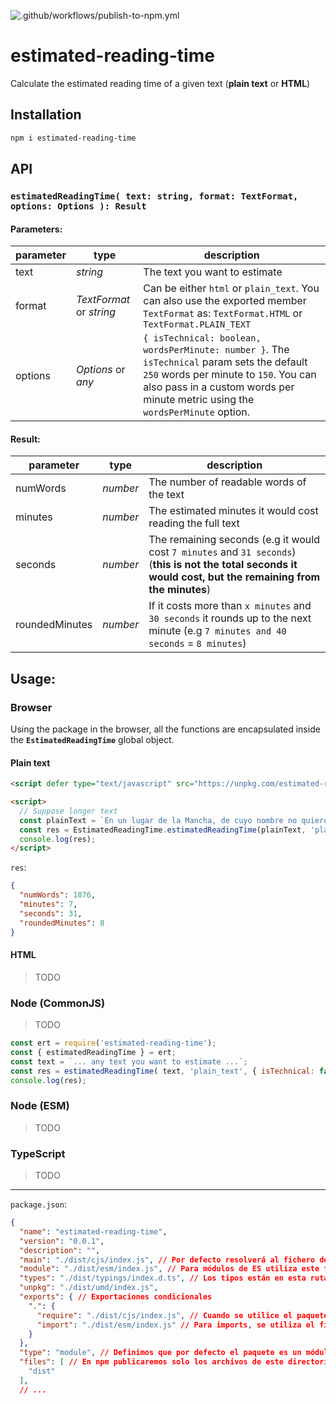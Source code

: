 ![.github/workflows/publish-to-npm.yml](https://github.com/Dellos7/estimated-reading-time/workflows/Test%20and%20NPM%20publish/badge.svg)

# estimated-reading-time

Calculate the estimated reading time of a given text (**plain text** or **HTML**)

## Installation

```bash
npm i estimated-reading-time
```

## API

### `estimatedReadingTime( text: string, format: TextFormat, options: Options ): Result`

#### Parameters:

| parameter | type | description |
| ------------- | --- | ------------- |
| text  | *string*  | The text you want to estimate |
| format  | *TextFormat* or *string*  | Can be either `html` or `plain_text`. You can also use the exported member `TextFormat` as: `TextFormat.HTML` or `TextFormat.PLAIN_TEXT` |
| options  | *Options* or *any*  | `{ isTechnical: boolean, wordsPerMinute: number }`. The `isTechnical` param sets the default `250` words per minute to `150`. You can also pass in a custom words per minute metric using the `wordsPerMinute` option. |

#### Result:

| parameter | type | description |
| ------------- | --- | ------------- |
| numWords  | *number*  | The number of readable words of the text |
| minutes  | *number*  | The estimated minutes it would cost reading the full text |
| seconds  | *number*  | The remaining seconds (e.g it would cost `7 minutes` and `31 seconds`) (**this is not the total seconds it would cost, but the remaining from the minutes**) |
| roundedMinutes  | *number*  | If it costs more than `x minutes` and `30 seconds` it rounds up to the next minute (e.g `7 minutes and 40 seconds` = `8 minutes`) |

## Usage:

### Browser

Using the package in the browser, all the functions are encapsulated inside the **`EstimatedReadingTime`** global object.

#### Plain text

```html
<script defer type="text/javascript" src="https://unpkg.com/estimated-reading-time@latest/dist/umd/index.js"></script>
```

```html
<script>
  // Suppose longer text
  const plainText = `En un lugar de la Mancha, de cuyo nombre no quiero acordarme, no ha mucho tiempo que vivía un hidalgo de los de lanza en astillero, adarga antigua, rocín flaco y galgo corredor. Una olla de algo más vaca que carnero, salpicón las más noches, duelos y quebrantos los sábados, lantejas los viernes, algún palomino de añadidura los domingos, consumían las tres partes de su hacienda....`;
  const res = EstimatedReadingTime.estimatedReadingTime(plainText, 'plain_text', { isTechnical: false } );
  console.log(res);
</script>
```

`res`:

```json
{
  "numWords": 1876,
  "minutes": 7,
  "seconds": 31,
  "roundedMinutes": 8
}
```

#### HTML

> TODO

### Node (CommonJS)

> TODO

```javascript
const ert = require('estimated-reading-time');
const { estimatedReadingTime } = ert;
const text = `... any text you want to estimate ...`;
const res = estimatedReadingTime( text, 'plain_text', { isTechnical: false } );
console.log(res);
```

### Node (ESM)

> TODO

### TypeScript

> TODO

- - - 

`package.json`:

```json
{
  "name": "estimated-reading-time",
  "version": "0.0.1",
  "description": "",
  "main": "./dist/cjs/index.js", // Por defecto resolverá al fichero de CommonJS
  "module": "./dist/esm/index.js", // Para módulos de ES utiliza este fichero (utilizado por Webpack)
  "types": "./dist/typings/index.d.ts", // Los tipos están en esta ruta
  "unpkg": "./dist/umd/index.js",
  "exports": { // Exportaciones condicionales
    ".": {
      "require": "./dist/cjs/index.js", // Cuando se utilice el paquete con "require" se utiliza este archivo (CommonJS)
      "import": "./dist/esm/index.js" // Para imports, se utiliza el fichero de ESM
    }
  },
  "type": "module", // Definimos que por defecto el paquete es un módulo de ESM
  "files": [ // En npm publicaremos solo los archivos de este directorio
    "dist"
  ],
  // ...
```